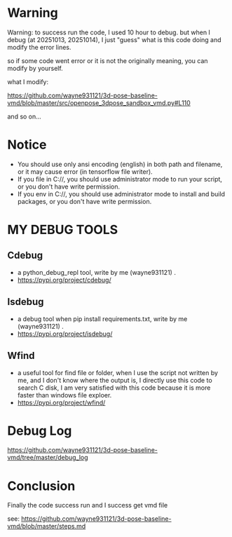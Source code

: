 # Warning

Warning: to success run the code, I used 10 hour to debug. but when I debug (at 20251013, 20251014), I just "guess" what is this code doing and modify the error lines.

so if some code went error or it is not the originally meaning, you can modify by yourself.

what I modify:

https://github.com/wayne931121/3d-pose-baseline-vmd/blob/master/src/openpose_3dpose_sandbox_vmd.py#L110

and so on...

# Notice

- You should use only ansi encoding (english) in both path and filename, or it may cause error (in tensorflow file writer).
- If you file in C://, you should use administrator mode to run your script, or you don't have write permission.
- If you env in C://, you should use administrator mode to install and build packages, or you don't have write permission.

# MY DEBUG TOOLS

## Cdebug
- a python_debug_repl tool, write by me (wayne931121) .
- https://pypi.org/project/cdebug/

## Isdebug
- a debug tool when pip install requirements.txt, write by me (wayne931121) .
- https://pypi.org/project/isdebug/

## Wfind
- a useful tool for find file or folder, when I use the script not written by me, and I don't know where the output is, I directly use this code to search C disk, I am very satisfied with this code because it is more faster than windows file exploer.
- https://pypi.org/project/wfind/

# Debug Log

https://github.com/wayne931121/3d-pose-baseline-vmd/tree/master/debug_log

# Conclusion

Finally the code success run and I success get vmd file

see: https://github.com/wayne931121/3d-pose-baseline-vmd/blob/master/steps.md

